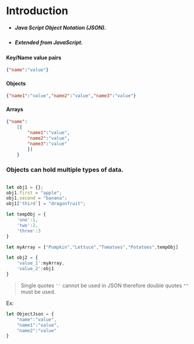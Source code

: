 # Introduction

- ##### Java Script Object Notation (JSON).
- ##### Extended from JavaScript.

#### Key/Name value pairs
```json
{"name":"value"}
```

#### Objects
```json
{"name1":"value","name2":"value","name3":"value"}
```

#### Arrays
```json
{"name":
    [{
        "name1":"value", 
        "name2":"value", 
        "name3":"value"
        }]
    }
```

### Objects can hold multiple types of data.

```javascript

let obj1 = {};
obj1.first = "apple";
obj1.second = "banana";
obj1['third'] = "dragonfruit";

let tempObj = {
    'one':1,
    'two':2,
    'three':3
}

let myArray = ["Pumpkin","Lettuce","Tomatoes","Potatoes",tempObj]

let obj2 = {
    'value_1':myArray,
    'value_2':obj1
}
```

> Single quotes `''` cannot be used in JSON therefore double quotes `""` must be used.

Ex: 
```javascript
let ObjectJson = {
    "name":"value",
    "name1":"value",
    "name2":"value"
}
```